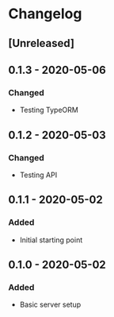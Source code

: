 # Changelog

## [Unreleased]

## 0.1.3 - 2020-05-06
### Changed
- Testing TypeORM

## 0.1.2 - 2020-05-03
### Changed
- Testing API

## 0.1.1 - 2020-05-02
### Added
- Initial starting point

## 0.1.0 - 2020-05-02
### Added
- Basic server setup
